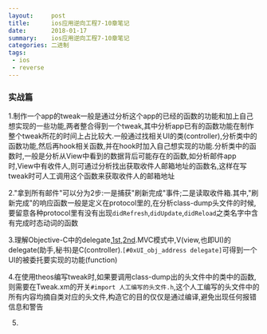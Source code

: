 ```yaml
---
layout:     post
title:      ios应用逆向工程7-10章笔记
date:       2018-01-17
summary:    ios应用逆向工程7-10章笔记
categories: 二进制
tags:
 - ios
 - reverse
---
```


### 实战篇

1.制作一个app的tweak一般是通过分析这个app的已经的函数的功能和加上自己想实现的一些功能,两者整合得到一个tweak,其中分析app已有的函数功能在制作整个tweak所花的时间上占比较大.一般通过找相关UI的类(controller),分析类中的函数功能,然后再hook相关函数,并在hook时加入自己想实现的功能.分析类中的函数时,一般是分析从View中看到的数据背后可能存在的函数,如分析邮件app时,View中有收件人,则可通过分析找出获取收件人邮箱地址的函数名,这样在写tweak时可人工调用这个函数来获取收件人的邮箱地址

2."拿到所有邮件"可以分为2步:一是捕获"刷新完成"事件;二是读取收件箱.其中,"刷新完成"的响应函数一般是定义在protocol里的,在分析class-dump头文件的时候,要留意各种protocol里有没有出现`didRefresh`,`didUpdate`,`didReload`之类名字中含有完成时态动词的函数

3.理解Objective-C中的delegate,[1st][1],[2nd][2].MVC模式中,V(view,也即UI)的delegate(助手,秘书)是C(controller).`[#0xUI_obj_address delegate]`可得到一个UI的被委托要实现的功能(function)

4.在使用theos编写tweak时,如果要调用class-dump出的头文件中的类中的函数,则需要在Tweak.xm的开关`#import 人工编写的头文件.h`,这个人工编写的头文件中的所有内容均摘自类对应的头文件,构造它的目的仅仅是通过编译,避免出现任何报错信息和警告

5.

[1]: http://blog.csdn.net/jymn_chen/article/details/9058725
[2]: https://www.zhihu.com/question/19827157

